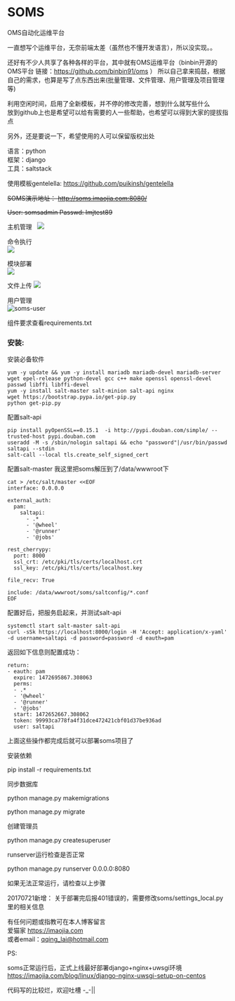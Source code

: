# SOMS

OMS自动化运维平台

一直想写个运维平台，无奈前端太差（虽然也不懂开发语言），所以没实现。。

还好有不少人共享了各种各样的平台，其中就有OMS运维平台（binbin开源的OMS平台 链接：https://github.com/binbin91/oms ）
所以自己拿来捣鼓，根据自己的需求，也算是写了点东西出来(批量管理、文件管理、用户管理及项目管理等)  
  
利用空闲时间，启用了全新模板，并不停的修改完善，想到什么就写些什么  
放到github上也是希望可以给有需要的人一些帮助，也希望可以得到大家的提拔指点  

另外，还是要说一下，希望使用的人可以保留版权出处


语言：python  
框架：django  
工具：saltstack

使用模板gentelella:
https://github.com/puikinsh/gentelella


~~SOMS演示地址：
http://soms.imaojia.com:8080/~~

~~User: somsadmin
Passwd: Imjtest89~~

主机管理  
![](https://imaojia.com/media/pictures/2017/02/17/salt-host.png)

命令执行  
![](https://imaojia.com/media/pictures/2017/02/17/salt-command.png)

模块部署  
![](https://imaojia.com/media/pictures/2017/02/17/salt-deploy.png)

文件上传
![](https://imaojia.com/media/pictures/2017/02/17/file-upload.png)

用户管理  
![soms-user](https://imaojia.com/media/pictures/2017/02/17/soms-user.png)


组件要求查看requirements.txt


### 安装:

安装必备软件

```
yum -y update && yum -y install mariadb mariadb-devel mariadb-server wget epel-release python-devel gcc c++ make openssl openssl-devel passwd libffi libffi-devel
yum -y install salt-master salt-minion salt-api nginx
wget https://bootstrap.pypa.io/get-pip.py
python get-pip.py
```

配置salt-api

```
pip install pyOpenSSL==0.15.1  -i http://pypi.douban.com/simple/ --trusted-host pypi.douban.com
useradd -M -s /sbin/nologin saltapi && echo "password"|/usr/bin/passwd saltapi --stdin
salt-call --local tls.create_self_signed_cert
```

配置salt-master
我这里把soms解压到了/data/wwwroot下

```
cat > /etc/salt/master <<EOF
interface: 0.0.0.0

external_auth:
  pam:
    saltapi:
      - .*
      - '@wheel'
      - '@runner'
      - '@jobs'

rest_cherrypy:
  port: 8000
  ssl_crt: /etc/pki/tls/certs/localhost.crt
  ssl_key: /etc/pki/tls/certs/localhost.key

file_recv: True

include: /data/wwwroot/soms/saltconfig/*.conf
EOF
```

配置好后，把服务启起来，并测试salt-api

```
systemctl start salt-master salt-api
curl -sSk https://localhost:8000/login -H 'Accept: application/x-yaml' -d username=saltapi -d password=password -d eauth=pam
```

返回如下信息则配置成功：

```
return:
- eauth: pam
  expire: 1472695867.308063
  perms:
  - .*
  - '@wheel'
  - '@runner'
  - '@jobs'
  start: 1472652667.308062
  token: 99993ca778fa4f31dce472421cbf01d37be936ad
  user: saltapi
```

上面这些操作都完成后就可以部署soms项目了

安装依赖

pip install -r requirements.txt

同步数据库

python manage.py makemigrations

python manage.py migrate

创建管理员

python manage.py createsuperuser

runserver运行检查是否正常

python manage.py runserver 0.0.0.0:8080

如果无法正常运行，请检查以上步骤

20170721新增：
关于部署完后报401错误的，需要修改soms/settings_local.py里的相关信息

有任何问题或指教可在本人博客留言  
爱猫家 https://imaojia.com  
或者email：qqing_lai@hotmail.com  

PS:

  soms正常运行后，正式上线最好部署django+nginx+uwsgi环境  
  https://imaojia.com/blog/linux/django-nginx-uwsgi-setup-on-centos


代码写的比较烂，欢迎吐槽 -_-||


